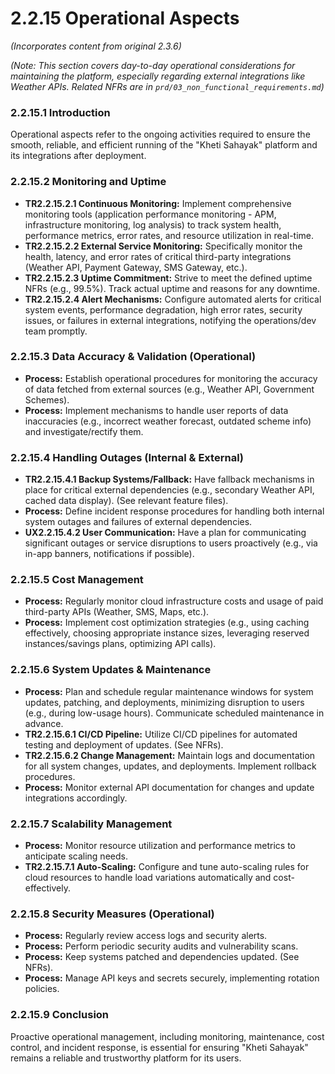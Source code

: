 # **2.2.15 Operational Aspects**
*(Incorporates content from original 2.3.6)*

*(Note: This section covers day-to-day operational considerations for maintaining the platform, especially regarding external integrations like Weather APIs. Related NFRs are in `prd/03_non_functional_requirements.md`)*

### **2.2.15.1 Introduction**
Operational aspects refer to the ongoing activities required to ensure the smooth, reliable, and efficient running of the "Kheti Sahayak" platform and its integrations after deployment.

### **2.2.15.2 Monitoring and Uptime**
*   **TR2.2.15.2.1 Continuous Monitoring:** Implement comprehensive monitoring tools (application performance monitoring - APM, infrastructure monitoring, log analysis) to track system health, performance metrics, error rates, and resource utilization in real-time.
*   **TR2.2.15.2.2 External Service Monitoring:** Specifically monitor the health, latency, and error rates of critical third-party integrations (Weather API, Payment Gateway, SMS Gateway, etc.).
*   **TR2.2.15.2.3 Uptime Commitment:** Strive to meet the defined uptime NFRs (e.g., 99.5%). Track actual uptime and reasons for any downtime.
*   **TR2.2.15.2.4 Alert Mechanisms:** Configure automated alerts for critical system events, performance degradation, high error rates, security issues, or failures in external integrations, notifying the operations/dev team promptly.

### **2.2.15.3 Data Accuracy & Validation (Operational)**
*   **Process:** Establish operational procedures for monitoring the accuracy of data fetched from external sources (e.g., Weather API, Government Schemes).
*   **Process:** Implement mechanisms to handle user reports of data inaccuracies (e.g., incorrect weather forecast, outdated scheme info) and investigate/rectify them.

### **2.2.15.4 Handling Outages (Internal & External)**
*   **TR2.2.15.4.1 Backup Systems/Fallback:** Have fallback mechanisms in place for critical external dependencies (e.g., secondary Weather API, cached data display). (See relevant feature files).
*   **Process:** Define incident response procedures for handling both internal system outages and failures of external dependencies.
*   **UX2.2.15.4.2 User Communication:** Have a plan for communicating significant outages or service disruptions to users proactively (e.g., via in-app banners, notifications if possible).

### **2.2.15.5 Cost Management**
*   **Process:** Regularly monitor cloud infrastructure costs and usage of paid third-party APIs (Weather, SMS, Maps, etc.).
*   **Process:** Implement cost optimization strategies (e.g., using caching effectively, choosing appropriate instance sizes, leveraging reserved instances/savings plans, optimizing API calls).

### **2.2.15.6 System Updates & Maintenance**
*   **Process:** Plan and schedule regular maintenance windows for system updates, patching, and deployments, minimizing disruption to users (e.g., during low-usage hours). Communicate scheduled maintenance in advance.
*   **TR2.2.15.6.1 CI/CD Pipeline:** Utilize CI/CD pipelines for automated testing and deployment of updates. (See NFRs).
*   **TR2.2.15.6.2 Change Management:** Maintain logs and documentation for all system changes, updates, and deployments. Implement rollback procedures.
*   **Process:** Monitor external API documentation for changes and update integrations accordingly.

### **2.2.15.7 Scalability Management**
*   **Process:** Monitor resource utilization and performance metrics to anticipate scaling needs.
*   **TR2.2.15.7.1 Auto-Scaling:** Configure and tune auto-scaling rules for cloud resources to handle load variations automatically and cost-effectively.

### **2.2.15.8 Security Measures (Operational)**
*   **Process:** Regularly review access logs and security alerts.
*   **Process:** Perform periodic security audits and vulnerability scans.
*   **Process:** Keep systems patched and dependencies updated. (See NFRs).
*   **Process:** Manage API keys and secrets securely, implementing rotation policies.

### **2.2.15.9 Conclusion**
Proactive operational management, including monitoring, maintenance, cost control, and incident response, is essential for ensuring "Kheti Sahayak" remains a reliable and trustworthy platform for its users.
